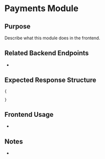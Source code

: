 # Payments Module

## Purpose
Describe what this module does in the frontend.

## Related Backend Endpoints
- 

## Expected Response Structure
```
{
  
}
```

## Frontend Usage
- 

## Notes
- 

